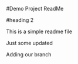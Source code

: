 #Demo Project ReadMe

#heading 2

This is a simple readme file


Just some updated

Adding our branch
